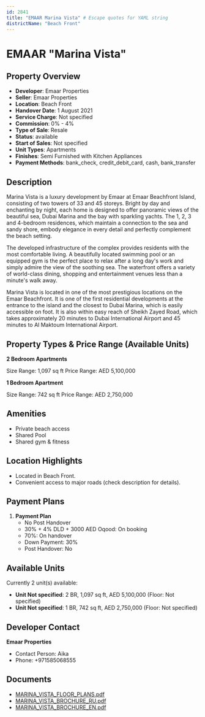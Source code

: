 ```yaml
---
id: 2841
title: "EMAAR Marina Vista" # Escape quotes for YAML string
districtName: "Beach Front"
---
```


# EMAAR "Marina Vista"

## Property Overview
- **Developer**: Emaar Properties
- **Seller**: Emaar Properties
- **Location**: Beach Front
- **Handover Date**: 1 August 2021
- **Service Charge**: Not specified
- **Commission**: 0% - 4%
- **Type of Sale**: Resale
- **Status**: available
- **Start of Sales**: Not specified
- **Unit Types**: Apartments
- **Finishes**: Semi Furnished with Kitchen Appliances
- **Payment Methods**: bank_check, credit_debit_card, cash, bank_transfer

## Description
Marina Vista is a luxury development by Emaar at Emaar Beachfront Island, consisting of two towers of 33 and 45 storeys. Bright by day and enchanting by night, each home is designed to offer panoramic views of the beautiful sea, Dubai Marina and the bay with sparkling yachts. The 1, 2, 3 and 4-bedroom residences, which maintain a connection to the sea and sandy shore, embody elegance in every detail and perfectly complement the beach setting.

The developed infrastructure of the complex provides residents with the most comfortable living. A beautifully located swimming pool or an equipped gym is the perfect place to relax after a long day's work and simply admire the view of the soothing sea. The waterfront offers a variety of world-class dining, shopping and entertainment venues less than a minute's walk away.

Marina Vista is located in one of the most prestigious locations on the Emaar Beachfront. It is one of the first residential developments at the entrance to the island and the closest to Dubai Marina, which is easily accessible on foot. It is also within easy reach of Sheikh Zayed Road, which takes approximately 20 minutes to Dubai International Airport and 45 minutes to Al Maktoum International Airport.

## Property Types & Price Range (Available Units)
**2 Bedroom Apartments**

Size Range: 1,097 sq ft
Price Range: AED 5,100,000

**1 Bedroom Apartment**

Size Range: 742 sq ft
Price Range: AED 2,750,000

## Amenities
- Private beach access
- Shared Pool
- Shared gym & fitness

## Location Highlights
- Located in Beach Front.
- Convenient access to major roads (check description for details).

## Payment Plans
1. **Payment Plan**
   - No Post Handover
   - 30% + 4% DLD + 3000 AED Oqood: On booking
   - 70%: On handover
   - Down Payment: 30%
   - Post Handover: No

## Available Units
Currently 2 unit(s) available:
- **Unit Not specified**: 2 BR, 1,097 sq ft, AED 5,100,000 (Floor: Not specified)
- **Unit Not specified**: 1 BR, 742 sq ft, AED 2,750,000 (Floor: Not specified)

## Developer Contact
**Emaar Properties**
- Contact Person: Aika
- Phone: +971585068555

## Documents
- [MARINA_VISTA_FLOOR_PLANS.pdf](https://cdn.geniemap.net/2024/08/20/VujBbH8BedR1GDBX9KPDxF6st6W0O1Avz8xTWPVZ.pdf)
- [MARINA_VISTA_BROCHURE_RU.pdf](https://cdn.geniemap.net/2024/08/20/X1LfUBPgQk2NR0jz4bU6dGDGkv0vWpMkw46gfgs3.pdf)
- [MARINA_VISTA_BROCHURE_EN.pdf](https://cdn.geniemap.net/2024/08/20/w96P32UyTqoUQJSfFYDqLRtLcCQZidjsX5rQBKpA.pdf)
